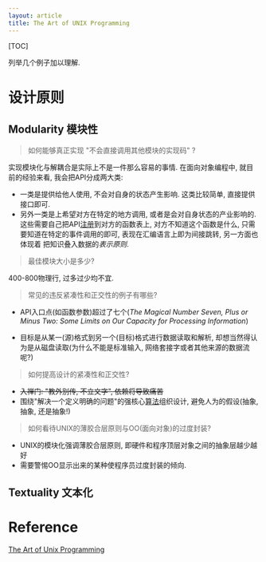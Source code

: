 ```yaml
---
layout: article 
title: The Art of UNIX Programming
---
```




[TOC]


列举几个例子加以理解.

# 设计原则

## Modularity 模块性

> 如何能够真正实现 "不会直接调用其他模块的实现码" ?

实现模块化与解耦合是实际上不是一件那么容易的事情. 在面向对象编程中, 就目前的经验来看, 我会把API分成两大类:

- 一类是提供给他人使用, 不会对自身的状态产生影响. 这类比较简单, 直接提供接口即可.
- 另外一类是上希望对方在特定的地方调用, 或者是会对自身状态的产业影响的. 这些需要自己把API<u>注册</u>到对方的函数表上, 对方不知道这个函数是什么, 只需要知道在特定的事件调用的即可, 表现在汇编语言上即为间接跳转, 另一方面也体现着 把知识叠入数据的*表示原则*.

> 最佳模块大小是多少?

400-800物理行, 过多过少均不宜.

> 常见的违反紧凑性和正交性的例子有哪些?

- API入口点(如函数参数)超过了七个(*The Magical Number Seven, Plus or Minus Two: Some Limits on Our Capacity for Processing Information*)

- 目标是从某一(源)格式到另一个(目标)格式进行数据读取和解析, 却想当然得认为是从磁盘读取(为什么不能是标准输入, 网络套接字或者其他来源的数据流呢?)

> 如何提高设计的紧凑性和正交性?

- ~~入禅门: "教外别传, 不立文字", 依赖将导致痛苦~~
- 围绕"解决一个定义明确的问题"的强核心<u>算法</u>组织设计, 避免人为的假设(抽象, 抽象, 还是抽象!)

> 如何看待UNIX的薄胶合层原则与OO(面向对象)的过度封装?

- UNIX的模块化强调薄胶合层原则, 即硬件和程序顶层对象之间的抽象层越少越好
- 需要警惕OO显示出来的某种使程序员过度封装的倾向.

## Textuality 文本化



# Reference

[The Art of Unix Programming](http://www.catb.org/~esr/writings/taoup/html/)


